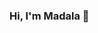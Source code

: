 ### Hi, I'm Madala 👋

<!--
Product minded iOS engineer with a particular focus on iOS apps and experiences!

🔭 Currently working on all things Apple – iOS
🎧 Airpods are my favorite Apple product
🌱 Love to learn!
👯 Always looking to collaborate
💬 Ask me about anything iOS
📫 Let's connect – [LinkedIn](https://www.linkedin.com/in/madalamathurin)
